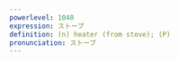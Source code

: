 ```yaml
---
powerlevel: 1040
expression: ストーブ
definition: (n) heater (from stove); (P)
pronunciation: ストーブ
---
```

